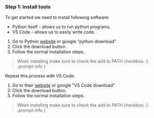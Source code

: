 
### Step 1: Install tools


To get started we need to install following software:
- Python itself - allows us to run python programs.
- VS Code - allows us to easily write code.

1. Go to Python [website](https://www.python.org/downloads/)  or google "python download" 
2. Click the download button. 
3. Follow the normal installation steps. 
> When installing make sure to check the add to PATH checkbox. 
    {: .prompt-info }

Repeat this process with VS Code:

1. Go to their [website](https://code.visualstudio.com/download) or google "VS Code download"
2. Click the download button. 
3. Follow the normal installation steps. 
> When installing make sure to check the add to PATH checkbox.
    {: .prompt-info }
